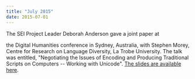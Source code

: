 ```yaml
---
title: "July 2015"
date: 2015-07-01
---
```


The SEI Project Leader Deborah Anderson gave a joint paper at

the Digital Humanities conference in Sydney, Australia, with Stephen Morey, Centre for Research on Language Diversity, La Trobe University. The talk was entitled, "Negotiating the Issues of Encoding and Producing Traditional Scripts on Computers -- Working with Unicode". [The slides are available here](/assets/DH2015.pdf).